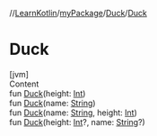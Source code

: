 //[LearnKotlin](../../index.md)/[myPackage](../index.md)/[Duck](index.md)/[Duck](-duck.md)



# Duck  
[jvm]  
Content  
fun [Duck](-duck.md)(height: [Int](https://kotlinlang.org/api/latest/jvm/stdlib/kotlin/-int/index.html))  
fun [Duck](-duck.md)(name: [String](https://kotlinlang.org/api/latest/jvm/stdlib/kotlin/-string/index.html))  
fun [Duck](-duck.md)(name: [String](https://kotlinlang.org/api/latest/jvm/stdlib/kotlin/-string/index.html), height: [Int](https://kotlinlang.org/api/latest/jvm/stdlib/kotlin/-int/index.html))  
fun [Duck](-duck.md)(height: [Int](https://kotlinlang.org/api/latest/jvm/stdlib/kotlin/-int/index.html)?, name: [String](https://kotlinlang.org/api/latest/jvm/stdlib/kotlin/-string/index.html)?)  



